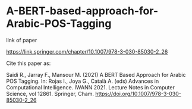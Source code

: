 # A-BERT-based-approach-for-Arabic-POS-Tagging

link of paper 

https://link.springer.com/chapter/10.1007/978-3-030-85030-2_26 


Cite this paper as:

Saidi R., Jarray F., Mansour M. (2021) A BERT Based Approach for Arabic POS Tagging. In: Rojas I., Joya G., Català A. (eds) Advances in Computational Intelligence. IWANN 2021. Lecture Notes in Computer Science, vol 12861. Springer, Cham. https://doi.org/10.1007/978-3-030-85030-2_26
